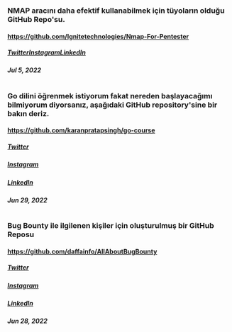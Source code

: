 ### NMAP aracını daha efektif kullanabilmek için tüyoların olduğu GitHub Repo'su.
#### https://github.com/Ignitetechnologies/Nmap-For-Pentester
##### [Twitter](https://twitter.com/DPUS3C/status/1544364825840652288)[Instagram]()[LinkedIn]()
#####  Jul 5, 2022
#

### Go dilini öğrenmek istiyorum fakat nereden başlayacağımı bilmiyorum diyorsanız, aşağıdaki GitHub repository'sine bir bakın deriz.
#### https://github.com/karanpratapsingh/go-course
##### [Twitter](https://twitter.com/DPUS3C/status/1542058197053218816)
##### [Instagram](https://www.instagram.com/p/CfcA30yKEZs/)
##### [LinkedIn](https://www.linkedin.com/feed/update/urn:li:activity:6947825705736896512)
#####  Jun 29, 2022
#

### Bug Bounty ile ilgilenen kişiler için oluşturulmuş bir GitHub Reposu
#### https://github.com/daffainfo/AllAboutBugBounty
##### [Twitter](https://twitter.com/DPUS3C/status/1541722110799773701)
##### [Instagram]()
##### [LinkedIn](https://www.linkedin.com/feed/update/urn:li:activity:6947487854302281730)
##### Jun 28, 2022
#
